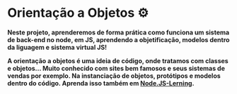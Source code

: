 # Orientação a Objetos ⚙️

**Neste projeto, aprenderemos de forma prática como funciona um sistema de back-end no node, em JS, aprendendo a objetificação, modelos dentro da liguagem e sistema virtual JS!**

**A orientação a objetos é uma ideia de código, onde tratamos com classes e objetos... Muito conhecido com sites bem famosos e seus sistemas de vendas por exemplo. Na instanciação de objetos, protótipos e modelos dentro do código. Aprenda isso também em [Node.JS-Lerning](https://github.com/JoaoIto/Learning-Node.js).**
